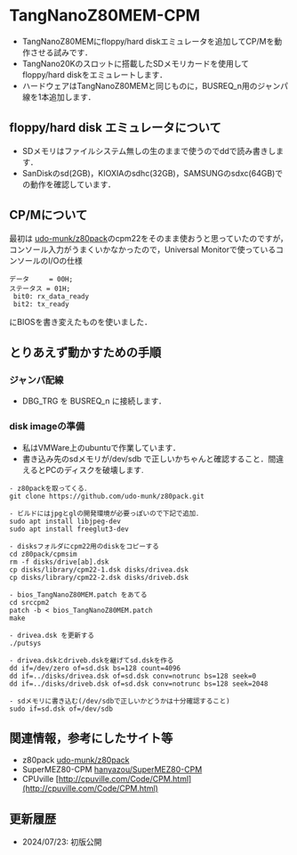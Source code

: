 # TangNanoZ80MEM-CPM
- TangNanoZ80MEMにfloppy/hard diskエミュレータを追加してCP/Mを動作させる試みです．
- TangNano20Kのスロットに搭載したSDメモリカードを使用してfloppy/hard diskをエミュレートします．
- ハードウェアはTangNanoZ80MEMと同じものに，BUSREQ_n用のジャンパ線を1本追加します．

## floppy/hard disk エミュレータについて
- SDメモリはファイルシステム無しの生のままで使うのでddで読み書きします．
- SanDiskのsd(2GB)，KIOXIAのsdhc(32GB)，SAMSUNGのsdxc(64GB)での動作を確認しています．

## CP/Mについて
最初は
[udo-munk/z80pack](https://github.com/udo-munk/z80pack)のcpm22をそのまま使おうと思っていたのですが，コンソール入力がうまくいかなかったので，Universal Monitorで使っているコンソールのI/Oの仕様
```
データ     = 00H; 
ステータス = 01H;
 bit0: rx_data_ready
 bit2: tx_ready
```
にBIOSを書き変えたものを使いました．

## とりあえず動かすための手順
### ジャンパ配線
- DBG_TRG を BUSREQ_n に接続します．

### disk imageの準備
- 私はVMWare上のubuntuで作業しています．
- 書き込み先のsdメモリが/dev/sdb で正しいかちゃんと確認すること．間違えるとPCのディスクを破壊します.

```
- z80packを取ってくる．
git clone https://github.com/udo-munk/z80pack.git

- ビルドにはjpgとglの開発環境が必要っぽいので下記で追加．
sudo apt install libjpeg-dev
sudo apt install freeglut3-dev

- disksフォルダにcpm22用のdiskをコピーする
cd z80pack/cpmsim
rm -f disks/drive[ab].dsk
cp disks/library/cpm22-1.dsk disks/drivea.dsk
cp disks/library/cpm22-2.dsk disks/driveb.dsk

- bios_TangNanoZ80MEM.patch をあてる
cd srccpm2
patch -b < bios_TangNanoZ80MEM.patch
make

- drivea.dsk を更新する
./putsys

- drivea.dskとdriveb.dskを継げてsd.dskを作る
dd if=/dev/zero of=sd.dsk bs=128 count=4096
dd if=../disks/drivea.dsk of=sd.dsk conv=notrunc bs=128 seek=0
dd if=../disks/driveb.dsk of=sd.dsk conv=notrunc bs=128 seek=2048

- sdメモリに書き込む(/dev/sdbで正しいかどうかは十分確認すること)
sudo if=sd.dsk of=/dev/sdb
```

## 関連情報，参考にしたサイト等
- z80pack [udo-munk/z80pack](https://github.com/udo-munk/z80pack)
- SuperMEZ80-CPM [hanyazou/SuperMEZ80-CPM](https://github.com/hanyazou/SuperMEZ80-CPM)
- CPUville [http://cpuville.com/Code/CPM.html](http://cpuville.com/Code/CPM.html)

## 更新履歴
- 2024/07/23: 初版公開
